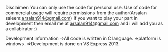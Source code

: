 Disclaimer:
You can only use the code for personal use.
Use of code for commercial usage will require permissions from the author(Arsalan saleem:arsalan914@gmail.com)
If you want to play your part in development then email me at arsalan914@gmail.com and i will add you as a collabirator :)

Development information
=>All code is written in C language.
=>platform is windows.
=>Development is done on VS Express 2013.


